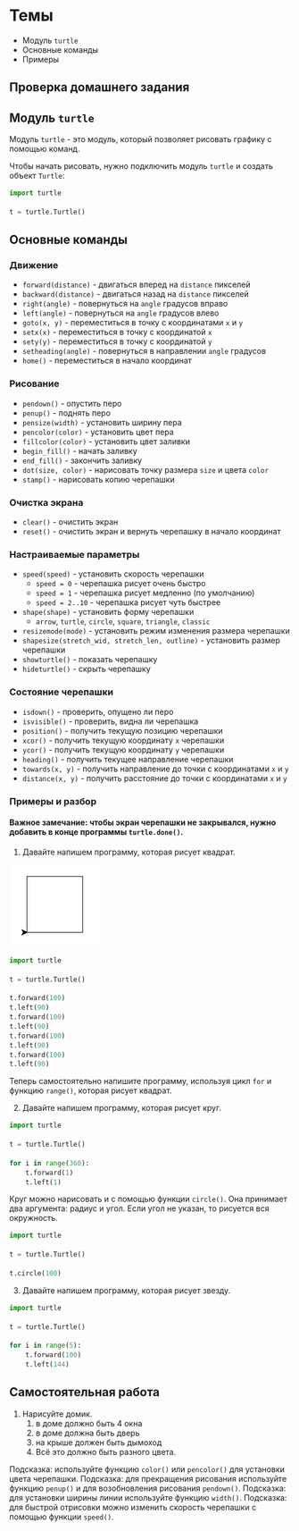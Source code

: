 # Темы

- Модуль `turtle`
- Основные команды
- Примеры

## Проверка домашнего задания

## Модуль `turtle`

Модуль `turtle` - это модуль, который позволяет рисовать графику с помощью команд.

Чтобы начать рисовать, нужно подключить модуль `turtle` и создать объект `Turtle`:

```python
import turtle

t = turtle.Turtle()
```

## Основные команды

### Движение

- `forward(distance)` - двигаться вперед на `distance` пикселей
- `backward(distance)` - двигаться назад на `distance` пикселей
- `right(angle)` - повернуться на `angle` градусов вправо
- `left(angle)` - повернуться на `angle` градусов влево
- `goto(x, y)` - переместиться в точку с координатами `x` и `y`
- `setx(x)` - переместиться в точку с координатой `x`
- `sety(y)` - переместиться в точку с координатой `y`
- `setheading(angle)` - повернуться в направлении `angle` градусов
- `home()` - переместиться в начало координат

### Рисование

- `pendown()` - опустить перо
- `penup()` - поднять перо
- `pensize(width)` - установить ширину пера
- `pencolor(color)` - установить цвет пера
- `fillcolor(color)` - установить цвет заливки
- `begin_fill()` - начать заливку
- `end_fill()` - закончить заливку
- `dot(size, color)` - нарисовать точку размера `size` и цвета `color`
- `stamp()` - нарисовать копию черепашки

### Очистка экрана

- `clear()` - очистить экран
- `reset()` - очистить экран и вернуть черепашку в начало координат

### Настраиваемые параметры

- `speed(speed)` - установить скорость черепашки
    - `speed = 0` - черепашка рисует очень быстро
    - `speed = 1` - черепашка рисует медленно (по умолчанию)
    - `speed = 2..10` - черепашка рисует чуть быстрее
- `shape(shape)` - установить форму черепашки
    - `arrow`, `turtle`, `circle`, `square`, `triangle`, `classic`
- `resizemode(mode)` - установить режим изменения размера черепашки
- `shapesize(stretch_wid, stretch_len, outline)` - установить размер черепашки
- `showturtle()` - показать черепашку
- `hideturtle()` - скрыть черепашку

### Состояние черепашки

- `isdown()` - проверить, опущено ли перо
- `isvisible()` - проверить, видна ли черепашка
- `position()` - получить текущую позицию черепашки
- `xcor()` - получить текущую координату `x` черепашки
- `ycor()` - получить текущую координату `y` черепашки
- `heading()` - получить текущее направление черепашки
- `towards(x, y)` - получить направление до точки с координатами `x` и `y`
- `distance(x, y)` - получить расстояние до точки с координатами `x` и `y`

### Примеры и разбор

#### Важное замечание: чтобы экран черепашки не закрывался, нужно добавить в конце программы `turtle.done()`.

1. Давайте напишем программу, которая рисует квадрат.

![img.png](img.png)

```python
import turtle

t = turtle.Turtle()

t.forward(100)
t.left(90)
t.forward(100)
t.left(90)
t.forward(100)
t.left(90)
t.forward(100)
t.left(90)
```

Теперь самостоятельно напишите программу, используя цикл `for` и функцию `range()`, которая рисует квадрат.

2. Давайте напишем программу, которая рисует круг.

```python
import turtle

t = turtle.Turtle()

for i in range(360):
    t.forward(1)
    t.left(1)
```

Круг можно нарисовать и с помощью функции `circle()`. Она принимает два аргумента: радиус и угол. Если угол не указан,
то рисуется вся окружность.

```python
import turtle

t = turtle.Turtle()

t.circle(100)
```

3. Давайте напишем программу, которая рисует звезду.

```python
import turtle

t = turtle.Turtle()

for i in range(5):
    t.forward(100)
    t.left(144)
```

## Самостоятельная работа

1. Нарисуйте домик.
    1. в доме должно быть 4 окна
    2. в доме должна быть дверь
    3. на крыше должен быть дымоход
    4. Всё это должно быть разного цвета.

Подсказка: используйте функцию `color()` или `pencolor()` для установки цвета черепашки.
Подсказка: для прекращения рисования используйте функцию `penup()` и для возобновления рисования `pendown()`.
Подсказка: для установки ширины линии используйте функцию `width()`.
Подсказка: для быстрой отрисовки можно изменить скорость черепашки с помощью функции `speed()`.



    



